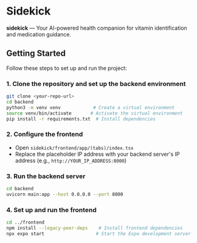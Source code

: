 # Sidekick

**sidekick** — Your AI-powered health companion for vitamin identification and medication guidance.

## Getting Started

Follow these steps to set up and run the project:

### 1. Clone the repository and set up the backend environment

```bash
git clone <your-repo-url>
cd backend
python3 -m venv venv            # Create a virtual environment
source venv/bin/activate       # Activate the virtual environment
pip install -r requirements.txt  # Install dependencies
````

### 2. Configure the frontend

* Open `sidekick/frontend/app/(tabs)/index.tsx`
* Replace the placeholder IP address with your backend server's IP address (e.g., `http://YOUR_IP_ADDRESS:8000`)

### 3. Run the backend server

```bash
cd backend
uvicorn main:app --host 0.0.0.0 --port 8000
```

### 4. Set up and run the frontend

```bash
cd ../frontend
npm install --legacy-peer-deps    # Install frontend dependencies
npx expo start                   # Start the Expo development server
```
